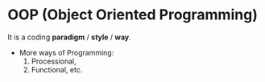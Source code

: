 # OOP (Object Oriented Programming)
It is a coding **paradigm** / **style** / **way**.

* More ways of Programming: 
    1. Processional,
    2. Functional, etc.

